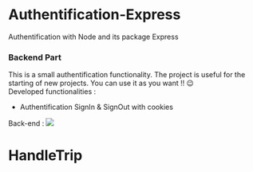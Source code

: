 # Authentification-Express
Authentification with Node and its package Express

### Backend Part
This is a small authentification functionality. The project is useful for the starting of new projects. You can use it as you want !! 😉
<br>
Developed functionalities :
- Authentification SignIn & SignOut with cookies

Back-end : 
![](https://img.shields.io/badge/Code-JavaScript-informational?style=flat&logo=JavaScript&logoColor=white&color=EDAE49)
# HandleTrip

